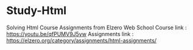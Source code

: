 # Study-Html
Solving Html Course Assignments from Elzero Web School
Course link : https://youtu.be/qfPUMV9J5yw
Assignments link : https://elzero.org/category/assignments/html-assignments/
